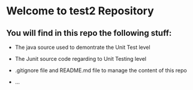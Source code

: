 # Welcome to test2 Repository

## You will find in this repo the following stuff:
* The java source used to demontrate the Unit Test level 

* The Junit source code regarding to Unit Testing level
* .gitignore file and README.md file to manage the content of this repo
* ...
